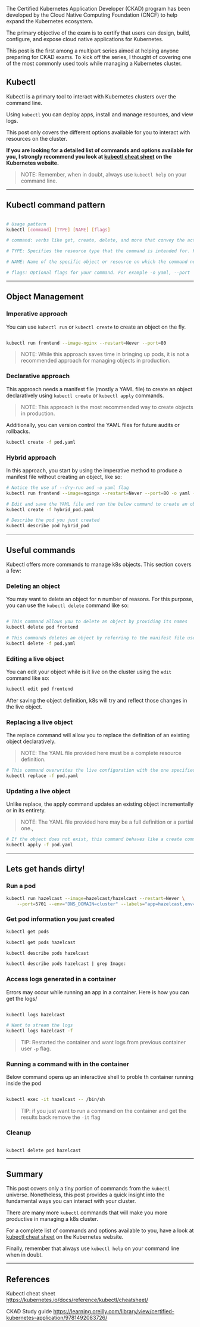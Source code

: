 
The Certified Kubernetes Application Developer (CKAD) program has been developed by the Cloud Native Computing Foundation (CNCF) to help expand the Kubernetes ecosystem.

The primary objective of the exam is to certify that users can design, build, configure, and expose cloud native applications for Kubernetes.

This post is the first among a multipart series aimed at helping anyone preparing for CKAD exams. To kick off the series, I thought of covering one of the most commonly used tools while managing a Kubernetes cluster. 


## Kubectl


Kubectl is a primary tool to interact with Kubernetes clusters over the command line. 

Using `kubectl` you can deploy apps, install and manage resources, and view logs. 

This post only covers the different options available for you to interact with resources on the cluster. 

**If you are looking for a detailed list of commands and options available for you, I strongly recommend you look at [kubectl cheat sheet](https://kubernetes.io/docs/reference/kubectl/cheatsheet/) on the Kubernetes website.** 

> NOTE: Remember, when in doubt, always use `kubectl help` on your command line. 

---

## Kubectl command pattern

```sh

# Usage pattern
kubectl [command] [TYPE] [NAME] [flags]

# command: verbs like get, create, delete, and more that convey the action you want to perform on a object/resource. 

# TYPE: Specifies the resource type that the command is intended for. For example service/svc, pod.

# NAME: Name of the specific object or resource on which the command needs to be executed

# flags: Optional flags for your command. For example -o yaml, --port 

```


---

## Object Management

### Imperative approach 
You can use `kubectl run` or `kubectl create` to create an object on the fly. 

```sh

kubectl run frontend --image-nginx --restart=Never --port=80

```

> NOTE: While this approach saves time in bringing up pods, it is not a recommended approach for managing objects in production. 


### Declarative approach

This approach needs a manifest file (mostly a YAML file) to create an object declaratively using `kubectl create` or `kubectl apply` commands. 

> NOTE: This approach is the most recommended way to create objects in production. 

Additionally, you can version control the YAML files for future audits or rollbacks.

```sh
kubectl create -f pod.yaml
```


### Hybrid approach

In this approach, you start by using the imperative method to produce a manifest file without creating an object, like so: 

```sh
# Notice the use of --dry-run and -o yaml flag
kubectl run frontend --image=ngingx --restart=Never --port=80 -o yaml --dry-run=client > hybrid_pod.yaml

# Edit and save the YAML file and run the below command to create an object
kubectl create -f hybrid_pod.yaml

# Describe the pod you just created
kubectl describe pod hybrid_pod
```

---

## Useful commands

Kubectl offers more commands to manage k8s objects. This section covers a few:

### Deleting an object

You may want to delete an object for n number of reasons. For this purpose, you can use the `kubectl delete` command like so: 

```sh

# This command allows you to delete an object by providing its names
kubectl delete pod frontend

# This commands deletes an object by referring to the manifest file used to create it.
kubectl delete -f pod.yaml

```


### Editing a live object

You can edit your object while is it live on the cluster using the `edit` command like so: 

```sh 
kubectl edit pod frontend
```

After saving the object definition, k8s will try and reflect those changes in the live object. 


### Replacing a live object

The replace command will allow you to replace the definition of an existing object declaratively. 

> NOTE: The YAML file provided here must be a complete resource definition.

```sh 
# This command overwrites the live configuration with the one specified in the YAML file.
kubectl replace -f pod.yaml
```


### Updating a live object

Unlike replace, the apply command updates an existing object incrementally or in its entirety.  

> NOTE: The YAML file provided here may be a full definition or a partial one., 

```sh 
# If the object does not exist, this command behaves like a create command. 
kubectl apply -f pod.yaml
```




---

## Lets get hands dirty!

### Run a pod

```sh
kubectl run hazelcast --image=hazelcast/hazelcast --restart=Never \
    --port=5701 --env="DNS_DOMAIN=cluster" --labels="app=hazelcast,env=prod"

```

### Get pod information you just created

```md
kubectl get pods

kubectl get pods hazelcast

kubectl describe pods hazelcast

kubectl describe pods hazelcast | grep Image:

```

### Access logs generated in a container
Errors may occur while running an app in a container. Here is how you can get the logs/

```sh

kubectl logs hazelcast

# Want to stream the logs
kubectl logs hazelcast -f 

```
> TIP: Restarted the container and want logs from previous container user `-p` flag. 


### Running a command with in the container

 
Below command opens up an interactive shell to proble th container running inside the pod

```sh

kubectl exec -it hazelcast -- /bin/sh


```

> TIP: if you just want to run a command on the container and get the results back remove the `-it` flag

### Cleanup

```

kubectl delete pod hazelcast

```


--- 
## Summary

This post covers only a tiny portion of commands from the `kubectl` universe. Nonetheless, this post provides a quick insight into the fundamental ways you can interact with your cluster. 

There are many more `kubectl` commands that will make you more productive in managing a k8s cluster. 

For a complete list of commands and options available to you, have a look at [kubectl cheat sheet](https://kubernetes.io/docs/reference/kubectl/cheatsheet/) on the Kubernetes website.

Finally, remember that always use `kubectl help` on your command line when in doubt. 

---
## References

Kubectl cheat sheet
https://kubernetes.io/docs/reference/kubectl/cheatsheet/

CKAD Study guide
https://learning.oreilly.com/library/view/certified-kubernetes-application/9781492083726/ 
